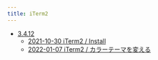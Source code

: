 ```yaml
---
title: iTerm2
---
```



- [3.4.12](./3.4.12/index.md)
    - [2021-10-30 iTerm2 / Install](./../../../../d/2021/10/30/iTerm2_をインストールする.md)
    - [2022-01-07 iTerm2 / カラーテーマを変える](./../../../../d/2022/01/07/iTerm2_のカラーテーマを変える.md)




